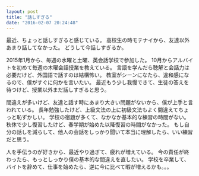 ```yaml
---
layout: post
title: "話しすぎる"
date: "2016-02-07 20:24:48"
---
```

最近、ちょっと話しすぎると感じている。
高校生の時モテナイから、友達以外あまり話してなかった。
どうして今話しすぎるか。

2015年1月から、毎週の水曜と土曜、英会話学校で参加した。
10月からアルバイトを初めて毎週の木曜会話授業を教えている。
言語を学んだら聴解と会話力は必要だけど、外国語で話すのは結構怖い。
教室がシーンになたら、違和感になるので、僕がすぐに何かを言いたい。
最近もう少し我慢できて、生徒の答えを待つけど、授業以外まだ話しすぎると思う。

間違えが多いけど、友達と話す時にあまり大きい問題がないから、僕が上手と言われている。
長年勉強したけど、上級文法の上に初級文法もよく間違えてちょっと恥ずかしい。
学校の宿題が多くて、なかなか基本的な練習の時間がない。
秋休で少し復習したけど、春学期が始めた以降復習の時間がなかった。
もし自分の話しを減らして、他人の会話をしっかり聞いて本当に理解したら、いい練習だと思う。

人を手伝うのが好きから、最近やり過ぎて、疲れが増えている。
今の責任が終わったら、もっとしっかり僕の基本的な間違えを直したい。
学校を卒業して、バイトを辞めて、仕事を始めたら、逆に今に比べて暇が増えるかも。。。
